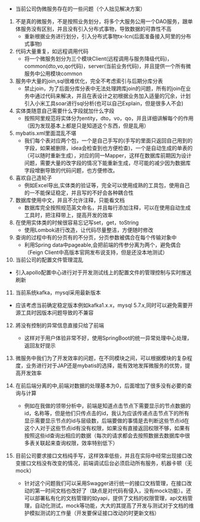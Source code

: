 - 当前公司伪微服务存在的一些问题（个人拙见解决方案）
1. 不是真的微服务，不是按照业务划分，将多个大服务公用一个DAO服务，跟单体服务没有区别，并且没有引入分布式事物，导致数据的可靠性不高
   - 重新根据业务进行划分，引入分布式事物tx-lcn(后面准备接入阿里的分布式事物)
2. 代码大量重复，如远程调用代码
   - 将一个微服务划分为三个模块Client(远程调用与服务降级代码)，common(dto,vo,qo代码)，server(当前业务代码)，并且提供一个所有微服务中公用模块common
3. 服务中大量的join,sql很难优化，完全不考虑索引与后期分库分表
   - 禁止join，为了后面分库分表中无法处理跨库join的问题，所有的join在业务中通过代码来解决，并且在表设计之初根据业务加入适量的冗余，计划引入小米工具soar进行sql分析(也可以自己Explain，但是很多人不会)
4. 实体类随意自己需要什么字段就加什么字段
   - 按照阿里规范将实体分为entity，dto，vo，qo，并且详细讲解每个的作用（因为发现基本上都是只是知道这个东西，但是乱用）
5. mybatis.xml里面混乱不堪
   - 我们每个表对应两个包，一个是自己手写的(手写的里面只返回自己用到的字段，如果被删除，idea会检查到也方便检查)，一个是自动生成的单表的（可以随时重新生成），对应的同一Mapper，这样在数据库前期因为设计问题，需要大量的改字段的情况下能重新生成，尽可能的减少因为数据库字段增删导致的代码问题，也方便修改。
6. 喜欢自己造轮子
   - 例如Excel导出,实体类的验证等，完全可以使用成熟的工具包，使用自己的一不能保证稳定，并且写的不好会各种耦合性
7. 数据库使用中文，并且不允许注释，只能看文档
   - 数据库完全按照规范英文命名，并且每行添加注释，可以在使用自动生成工具时，把注释带上，提高开发的效率
8. 在使用实体类的时候很容易忘记写set，get，toString
   - 使用Lombok进行改造，让代码尽量整洁，方便随时修改
9. 查询的过程中有的分页有的不分页，分页参数被偶合在每个传输对象中
   - 利用Spring data中pageable,会把前端的传参分离为两个，避免偶合（Feign Client中高版本官网发布说支持，但是还没本地测试）
10. 当前公司的配置文件管理混乱
   - 引入apollo配置中心进行对于开发测试线上的配置文件的管理控制与实时推送刷新
11. 当前系统kafka，mysql采用最新版本
   - 应该考虑当前确定稳定版本例如kafka1.x.x，mysql 5.7.x,同时可以避免需要开源工具时因版本问题导致的不兼容
12. 將没有控制的异常信息直接只给了前端
    - 这样对于用户体验非常不好，使用SpringBoot的统一异常处理中心处理，返回友好提示

13. 微服务中我们为了开发效率的问题，在不同模块之间，可以根据模块的复杂程度，业务进行对于JAP还是mybatis的选择，能有效地发挥微服务的优势，提高开发效率

14. 在前后端分离的中,前端对数据的处理基本为0，后面增加了很多没有必要的查询与计算
    - 例如在我做的领带分析中，前端是知道点击节点下需要显示的节点数据的id，名称等，但是他们只传点击的id，我认为应该传递点击节点下的所有显示需要显示节点的id与层级数，后端要做的事情是去判断这些节点id在这个人对于这些节点id有没有权限，如果没有直接返回权限不够，如果有按照这些id查询出相应的数据（每次的请求都会去按照数据去数据库中很多表关联起来查询权限，效率特别低下）

15. 目前公司要求接口文档纯手写，这样效率低些，并且在实际中经常出现接口改变接口文档没有改变的情况，前端调试后台必须启动所有服务，机器卡顿（无mock）
    - 针对这个问题我们可以采用Swagger进行统一的接口文档管理，在接口改动的第一时间文档也改好了（缺点是对代码有侵入，没有mock功能）。还可以部署私有化的文档管理的如yapi，提供了文档的权限管理，api文档管理，自动化测试，mock等功能，大大的其提高了开发与测试对于文档的维护模拟测试的工作量（开发要保证接口改动的时更新文档）
   
                                                                                                                                                                                                                                                                                                                                                                                                                                                                                                                                                                                                                                                                                                                                                                                                                                                                                                                                                                                                                                                                                                                                                                                                                                                                                                                                                                                                                                                                                                                                                                                                                                                                                                                                                                                                                                                                                                                                                                                                                                                                                                                                                                                                                                                                                                                                                                                                                                                                                                                                                                                                                                                                                                                                                                                                                                                                                                                                                                                                                                                                                                                                                                                                                                                                                                                                                                                                                                                                                                                                                                                                                                                                                                                                                                                                                                                                                                                                                                                                                                                                                                                                                                                                                                                                                                                                                                                                                                                                                                                                                                                                                                                                                                                                                                                                                                                                                                                                                                                                                                                                                                                                                                                                                                                                                                                                                                                                                                                                                                                                                                                                                                                                                                                                                                                                                                                                                                                                                                                                                                                                                                                                                                                                                                                                                                                                                                                                                                                                                                                                                                                                                                                                                                                                                                                                                                                                                                                                                                                                                                                                                                                                                                                                                                                                                                                                                                                                                                                                                                                                                                                                                                                                                                                                                                                                                                                                                                                                                                                                                                                                                                                                                                                                                                                                                                                                                                                                                                                                                                                                                                                                                                                                                                                                                                                                                                                                                                                                                                                                                                                                                                                                                                                                                                                                                                                                                                                                                                                                                                                                                                                                                                                                                                                                                                                                                                                                                                                                                                                                                                                                                                                                    